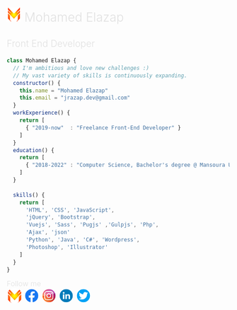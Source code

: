 <h1 style="font-weight: 300;color: #e1e1e1;"><img src="./logo.png" alt="" height="32px" width="32px"> Mohamed Elazap</h1>
<h2 style="font-weight: 300;color: #e1e1e1;">Front End Developer</h2>


```javascript
class Mohamed Elazap {
  // I'm ambitious and love new challenges :)
  // My vast variety of skills is continuously expanding.
  constructor() {
    this.name = "Mohamed Elazap"
    this.email = "jrazap.dev@gmail.com"
  }
  workExperience() {
    return [
      { "2019-now"  : "Freelance Front-End Developer" }
    ]      
  }
  education() {
    return [
      { "2018-2022" : "Computer Science, Bachelor's degree @ Mansoura University" }
    ]
  }
  
  skills() {
    return [ 
      'HTML', 'CSS', 'JavaScript',
      'jQuery', 'Bootstrap',
      'Vuejs', 'Sass', 'Pugjs' ,'Gulpjs', 'Php', 
      'Ajax', 'json'
      'Python', 'Java', 'C#', 'Wordpress',
      'Photoshop', 'Illustrator'
    ]
  }
}
```
<span><h3 style="margin: 0px auto;font-weight: 300;color: #e1e1e1;">Follow me</h3></span>
<span><a href="https://jrazap.netlify.app/"><img src="./logo.png" alt="" height="35px" width="35px" style="border-radius:50%"></a></span>
<span><a href="https://www.fb.com/jrazap1"><img src="./fb.png" alt="" height="35px" width="35px" style="border-radius:50%"></a></span>
<span><a href="https://www.instagram.com/jrazap/"><img src="./instagram.png" alt="" height="35px" width="35px" style="border-radius:50%"></a></span>
<span><a href="https://www.linkedin.com/in/jrazap/"><img src="./linkedin.png" alt="" height="35px" width="35px" style="border-radius:50%"></a></span>
<span><a href="https://twitter.com/jrazap1"><img src="./twitter.png" alt="" height="35px" width="35px" style="border-radius:50%"></a></span>
